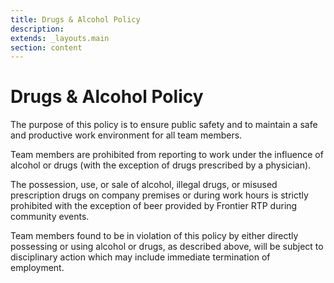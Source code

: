 ```yaml
---
title: Drugs & Alcohol Policy
description:
extends: _layouts.main
section: content
---
```


# Drugs & Alcohol Policy

The purpose of this policy is to ensure public safety and to maintain a safe and productive work environment for all team members.

Team members are prohibited from reporting to work under the influence of alcohol or drugs (with the exception of drugs prescribed by a physician).

The possession, use, or sale of alcohol, illegal drugs, or misused prescription drugs on company premises or during work hours is strictly prohibited with the exception of beer provided by Frontier RTP during community events.

Team members found to be in violation of this policy by either directly possessing or using alcohol or
drugs, as described above, will be subject to disciplinary action which may include immediate termination of employment.
